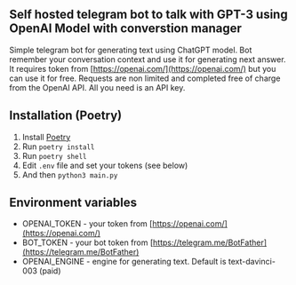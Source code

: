 ## Self hosted telegram bot to talk with GPT-3 using OpenAI Model with converstion manager

Simple telegram bot for generating text using ChatGPT model.
Bot remember your conversation context and use it for generating next answer.
It requires token from [https://openai.com/](https://openai.com/) but you can use it for free. Requests are non limited and completed free of charge from the OpenAI API. All you need is an API key.

## Installation (Poetry)

1. Install [Poetry](https://python-poetry.org/docs/#installation)
2. Run ```poetry install```
3. Run ```poetry shell```
4. Edit ```.env``` file and set your tokens (see below)
5. And then ```python3 main.py```

## Environment variables
- OPENAI_TOKEN - your token from [https://openai.com/](https://openai.com/)
- BOT_TOKEN - your bot token from [https://telegram.me/BotFather](https://telegram.me/BotFather)
- OPENAI_ENGINE - engine for generating text. Default is text-davinci-003 (paid)

